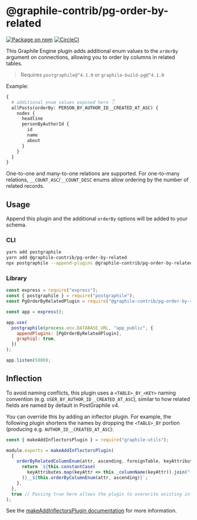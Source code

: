 # @graphile-contrib/pg-order-by-related

[![Package on npm](https://img.shields.io/npm/v/@graphile-contrib/pg-order-by-related.svg)](https://www.npmjs.com/package/@graphile-contrib/pg-order-by-related) [![CircleCI](https://circleci.com/gh/graphile-contrib/pg-order-by-related.svg?style=svg)](https://circleci.com/gh/graphile-contrib/pg-order-by-related)

This Graphile Engine plugin adds additional enum values to the `orderBy` argument on connections, allowing you to order by columns in related tables.

> Requires `postgraphile@^4.1.0` or `graphile-build-pg@^4.1.0`

Example:

```graphql
{
  # additional enum values exposed here 👇
  allPosts(orderBy: PERSON_BY_AUTHOR_ID__CREATED_AT_ASC) {
    nodes {
      headline
      personByAuthorId {
        id
        name
        about
      }
    }
  }
}
```

One-to-one and many-to-one relations are supported. For one-to-many relations, `__COUNT_ASC`/`__COUNT_DESC` enums allow ordering by the number of related records.

## Usage

Append this plugin and the additional `orderBy` options will be added to your schema.

### CLI

```bash
yarn add postgraphile
yarn add @graphile-contrib/pg-order-by-related
npx postgraphile --append-plugins @graphile-contrib/pg-order-by-related
```

### Library

```js
const express = require("express");
const { postgraphile } = require("postgraphile");
const PgOrderByRelatedPlugin = require("@graphile-contrib/pg-order-by-related");

const app = express();

app.use(
  postgraphile(process.env.DATABASE_URL, "app_public", {
    appendPlugins: [PgOrderByRelatedPlugin],
    graphiql: true,           
  })
);

app.listen(5000);
```

## Inflection

To avoid naming conflicts, this plugin uses a `<TABLE>_BY_<KEY>` naming convention (e.g. `USER_BY_AUTHOR_ID__CREATED_AT_ASC`), similar to how related fields are named by default in PostGraphile v4. 

You can override this by adding an inflector plugin. For example, the following plugin shortens the names by dropping the `<TABLE>_BY` portion (producing e.g. `AUTHOR_ID__CREATED_AT_ASC`):

```js
const { makeAddInflectorsPlugin } = require("graphile-utils");

module.exports = makeAddInflectorsPlugin(
  {
    orderByRelatedColumnEnum(attr, ascending, foreignTable, keyAttributes) {
      return `${this.constantCase(
        keyAttributes.map(keyAttr => this._columnName(keyAttr)).join("-and-")
      )}__${this.orderByColumnEnum(attr, ascending)}`;
    },
  },
  true // Passing true here allows the plugin to overwrite existing inflectors.
);
```

See the [makeAddInflectorsPlugin documentation](https://www.graphile.org/postgraphile/make-add-inflectors-plugin/) for more information.
